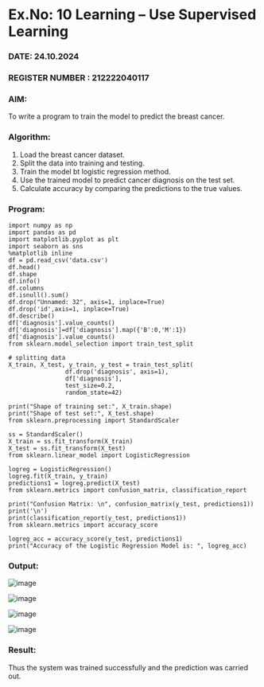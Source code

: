# Ex.No: 10 Learning – Use Supervised Learning  
### DATE: 24.10.2024                                                                           
### REGISTER NUMBER : 212222040117
### AIM: 
To write a program to train the model to predict the breast cancer.
###  Algorithm:

1. Load the breast cancer dataset.
2. Split the data into training and testing.
3. Train the model bt logistic regression method.
4. Use the trained model to predict cancer diagnosis on the test set.
5. Calculate accuracy by comparing the predictions to the true values.

### Program:
```
import numpy as np
import pandas as pd 
import matplotlib.pyplot as plt 
import seaborn as sns
%matplotlib inline
df = pd.read_csv('data.csv')
df.head()
df.shape
df.info()
df.columns
df.isnull().sum()
df.drop("Unnamed: 32", axis=1, inplace=True)
df.drop('id',axis=1, inplace=True)
df.describe()
df['diagnosis'].value_counts()
df['diagnosis']=df['diagnosis'].map({'B':0,'M':1})
df['diagnosis'].value_counts()
from sklearn.model_selection import train_test_split

# splitting data
X_train, X_test, y_train, y_test = train_test_split(
                df.drop('diagnosis', axis=1),
                df['diagnosis'],
                test_size=0.2,
                random_state=42)

print("Shape of training set:", X_train.shape)
print("Shape of test set:", X_test.shape)
from sklearn.preprocessing import StandardScaler

ss = StandardScaler()
X_train = ss.fit_transform(X_train)
X_test = ss.fit_transform(X_test)
from sklearn.linear_model import LogisticRegression

logreg = LogisticRegression()
logreg.fit(X_train, y_train)
predictions1 = logreg.predict(X_test)
from sklearn.metrics import confusion_matrix, classification_report

print("Confusion Matrix: \n", confusion_matrix(y_test, predictions1))
print('\n')
print(classification_report(y_test, predictions1))
from sklearn.metrics import accuracy_score

logreg_acc = accuracy_score(y_test, predictions1)
print("Accuracy of the Logistic Regression Model is: ", logreg_acc)
```

### Output:

![image](https://github.com/user-attachments/assets/96a858ca-02d9-4a24-8c20-cbc8758a9748)

![image](https://github.com/user-attachments/assets/eea546b5-d57f-4c5b-9127-139f88fd3205)

![image](https://github.com/user-attachments/assets/6044d1d5-9a77-4832-91d4-95b25d085e17)

![image](https://github.com/user-attachments/assets/9b30c68f-65c5-4b37-a40d-24d735206108)


### Result:
Thus the system was trained successfully and the prediction was carried out.
